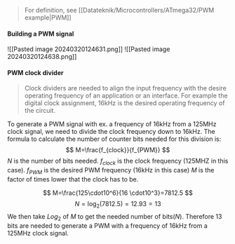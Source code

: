 > For definition, see [[Datateknik/Microcontrollers/ATmega32/PWM example|PWM]]
#### Building a PWM signal
![[Pasted image 20240320124631.png]]
![[Pasted image 20240320124638.png]]


#### PWM clock divider
> Clock dividers are needed to align the input frequency with the desire operating frequency of an application or an interface.  For example the digital clock assignment, 16kHz is the desired operating frequency of the circuit.

To generate a PWM signal with ex. a frequency of 16kHz from a 125MHz clock signal, we need to divide the clock frequency down to 16kHz.
The formula to calculate the number of counter bits needed for this division is:
$$
M=\frac{f_{clock}}{f_{PWM}}
$$
$N$ is the number of bits needed.
$f_{clock}$ is the clock frequency (125MHZ in this case).
$f_{PWM}$ is the desired PWM frequency (16kHz in this case)
$M$ is the factor of times lower that the clock has to be.

$$
M=\frac{125\cdot10^6}{16 \cdot10^3}=7812.5
$$
$$
N=\log_{2}(7812.5)=12.93=13
$$
We then take $Log_{2}$ of $M$ to get the needed number of bits($N$).
Therefore 13 bits are needed to generate a PWM with a frequency of 16kHz from a 125MHz clock signal.
